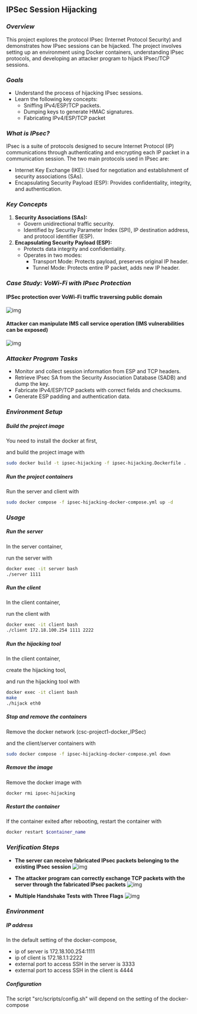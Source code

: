 ## IPSec Session Hijacking

### *Overview*

This project explores the protocol IPsec (Internet Protocol Security) and demonstrates how IPsec sessions can be hijacked. The project involves setting up an environment using Docker containers, understanding IPsec protocols, and developing an attacker program to hijack IPsec/TCP sessions.

### *Goals*

* Understand the process of hijacking IPsec sessions.
* Learn the following key concepts:
  * Sniffing IPv4/ESP/TCP packets.
  * Dumping keys to generate HMAC signatures.
  * Fabricating IPv4/ESP/TCP packet

### *What is IPsec?*

IPsec is a suite of protocols designed to secure Internet Protocol (IP) communications through authenticating and encrypting each IP packet in a communication session. The two main protocols used in IPsec are:

* Internet Key Exchange (IKE): Used for negotiation and establishment of security associations (SAs).
* Encapsulating Security Payload (ESP): Provides confidentiality, integrity, and authentication.

### *Key Concepts*

1. **Security Associations (SAs):**
   * Govern unidirectional traffic security.
   * Identified by Security Parameter Index (SPI), IP destination address, and protocol identifier (ESP).
2. **Encapsulating Security Payload (ESP):**
   * Protects data integrity and confidentiality.
   * Operates in two modes:
     * Transport Mode: Protects payload, preserves original IP header.
     * Tunnel Mode: Protects entire IP packet, adds new IP header.

### *Case Study: VoWi-Fi with IPsec Protection*

#### IPSec protection over VoWi-Fi traffic traversing public domain

![img](https://imgur.com/ir83SQj.jpg)

#### Attacker can manipulate IMS call service operation (IMS vulnerabilities can be exposed)

![img](https://imgur.com/DtyQFvp.jpg)

### *Attacker Program Tasks*

* Monitor and collect session information from ESP and TCP headers.
* Retrieve IPsec SA from the Security Association Database (SADB) and dump the key.
* Fabricate IPv4/ESP/TCP packets with correct fields and checksums.
* Generate ESP padding and authentication data.

### *Environment Setup*

##### Build the project image

You need to install the docker at first,

and build the project image with

```bash
sudo docker build -t ipsec-hijacking -f ipsec-hijacking.Dockerfile .
```

##### Run the project containers

Run the server and client with

```bash
sudo docker compose -f ipsec-hijacking-docker-compose.yml up -d
```

### *Usage*

##### Run the server

In the server container,

run the server with

```bash
docker exec -it server bash
./server 1111
```

##### Run the client

In the client container,

run the client with

```bash
docker exec -it client bash
./client 172.18.100.254 1111 2222
```

##### Run the hijacking tool

In the client container,

create the hijacking tool,

and run the hijacking tool with

```bash
docker exec -it client bash
make
./hijack eth0
```

##### Stop and remove the containers

Remove the docker network (csc-project1-docker_IPSec)

and the client/server containers with

```bash
sudo docker compose -f ipsec-hijacking-docker-compose.yml down
```

##### Remove the image

Remove the docker image with

```bash
docker rmi ipsec-hijacking
```

##### Restart the container

If the container exited after rebooting,
restart the container with

```bash
docker restart $container_name
```

### *Verification Steps*
































































* **The server can receive fabricated IPsec packets belonging to the existing IPsec session**
  ![img](https://imgur.com/yidH1yh.jpg)






































* **The attacker program can correctly exchange TCP packets with the server through the fabricated IPsec packets**
  ![img](https://imgur.com/4ol8a0C.jpg)
* **Multiple Handshake Tests with Three Flags**
  ![img](https://imgur.com/RH485G2.jpg)

### *Environment*

##### IP address

In the default setting of the docker-compose,

- ip of server is 172.18.100.254:1111
- ip of client is 172.18.1.1:2222
- external port to access SSH in the server is 3333
- external port to access SSH in the client is 4444

##### Configuration

The script "src/scripts/config.sh" will depend on the setting of the docker-compose
